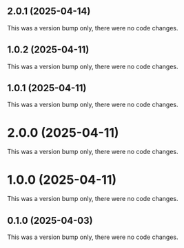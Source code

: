 ## 2.0.1 (2025-04-14)

This was a version bump only, there were no code changes.

## 1.0.2 (2025-04-11)

This was a version bump only, there were no code changes.

## 1.0.1 (2025-04-11)

This was a version bump only, there were no code changes.

# 2.0.0 (2025-04-11)

This was a version bump only, there were no code changes.

# 1.0.0 (2025-04-11)

This was a version bump only, there were no code changes.

## 0.1.0 (2025-04-03)

This was a version bump only, there were no code changes.